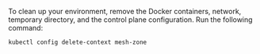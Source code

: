 
To clean up your environment, remove the Docker containers, network, temporary directory, and the control plane configuration. Run the following command:
```sh
kubectl config delete-context mesh-zone
```
